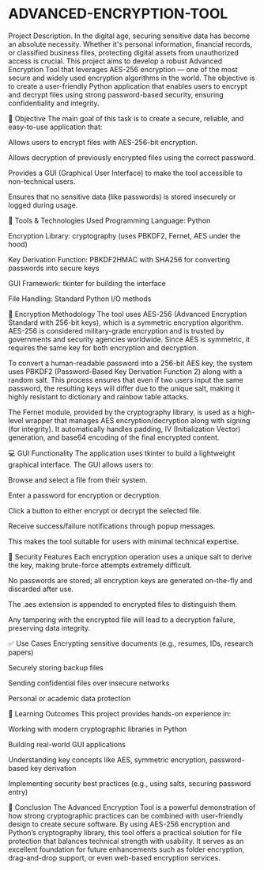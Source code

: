 # ADVANCED-ENCRYPTION-TOOL






Project Description.
In the digital age, securing sensitive data has become an absolute necessity. Whether it's personal information, financial records, or classified business files, protecting digital assets from unauthorized access is crucial. This project aims to develop a robust Advanced Encryption Tool that leverages AES-256 encryption — one of the most secure and widely used encryption algorithms in the world. The objective is to create a user-friendly Python application that enables users to encrypt and decrypt files using strong password-based security, ensuring confidentiality and integrity.

📌 Objective
The main goal of this task is to create a secure, reliable, and easy-to-use application that:

Allows users to encrypt files with AES-256-bit encryption.

Allows decryption of previously encrypted files using the correct password.

Provides a GUI (Graphical User Interface) to make the tool accessible to non-technical users.

Ensures that no sensitive data (like passwords) is stored insecurely or logged during usage.

🔧 Tools & Technologies Used
Programming Language: Python

Encryption Library: cryptography (uses PBKDF2, Fernet, AES under the hood)

Key Derivation Function: PBKDF2HMAC with SHA256 for converting passwords into secure keys

GUI Framework: tkinter for building the interface

File Handling: Standard Python I/O methods

🔐 Encryption Methodology
The tool uses AES-256 (Advanced Encryption Standard with 256-bit keys), which is a symmetric encryption algorithm. AES-256 is considered military-grade encryption and is trusted by governments and security agencies worldwide. Since AES is symmetric, it requires the same key for both encryption and decryption.

To convert a human-readable password into a 256-bit AES key, the system uses PBKDF2 (Password-Based Key Derivation Function 2) along with a random salt. This process ensures that even if two users input the same password, the resulting keys will differ due to the unique salt, making it highly resistant to dictionary and rainbow table attacks.

The Fernet module, provided by the cryptography library, is used as a high-level wrapper that manages AES encryption/decryption along with signing (for integrity). It automatically handles padding, IV (Initialization Vector) generation, and base64 encoding of the final encrypted content.

💻 GUI Functionality
The application uses tkinter to build a lightweight graphical interface. The GUI allows users to:

Browse and select a file from their system.

Enter a password for encryption or decryption.

Click a button to either encrypt or decrypt the selected file.

Receive success/failure notifications through popup messages.

This makes the tool suitable for users with minimal technical expertise.

🧪 Security Features
Each encryption operation uses a unique salt to derive the key, making brute-force attempts extremely difficult.

No passwords are stored; all encryption keys are generated on-the-fly and discarded after use.

The .aes extension is appended to encrypted files to distinguish them.

Any tampering with the encrypted file will lead to a decryption failure, preserving data integrity.

✅ Use Cases
Encrypting sensitive documents (e.g., resumes, IDs, research papers)

Securely storing backup files

Sending confidential files over insecure networks

Personal or academic data protection

🧠 Learning Outcomes
This project provides hands-on experience in:

Working with modern cryptographic libraries in Python

Building real-world GUI applications

Understanding key concepts like AES, symmetric encryption, password-based key derivation

Implementing security best practices (e.g., using salts, securing password entry)

📌 Conclusion
The Advanced Encryption Tool is a powerful demonstration of how strong cryptographic practices can be combined with user-friendly design to create secure software. By using AES-256 encryption and Python’s cryptography library, this tool offers a practical solution for file protection that balances technical strength with usability. It serves as an excellent foundation for future enhancements such as folder encryption, drag-and-drop support, or even web-based encryption services.

